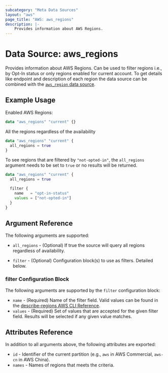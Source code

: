 ```yaml
---
subcategory: "Meta Data Sources"
layout: "aws"
page_title: "AWS: aws_regions"
description: |-
    Provides information about AWS Regions.
---
```


# Data Source: aws_regions

Provides information about AWS Regions. Can be used to filter regions i.e., by Opt-In status or only regions enabled for current account. To get details like endpoint and description of each region the data source can be combined with the [`aws_region` data source](/docs/providers/aws/d/region.html).

## Example Usage

Enabled AWS Regions:

```terraform
data "aws_regions" "current" {}
```

All the regions regardless of the availability

```terraform
data "aws_regions" "current" {
  all_regions = true
}
```

To see regions that are filtered by `"not-opted-in"`, the `all_regions` argument needs to be set to `true` or no results will be returned.

```terraform
data "aws_regions" "current" {
  all_regions = true

  filter {
    name   = "opt-in-status"
    values = ["not-opted-in"]
  }
}
```

## Argument Reference

The following arguments are supported:

* `all_regions` - (Optional) If true the source will query all regions regardless of availability.

* `filter` - (Optional) Configuration block(s) to use as filters. Detailed below.

### filter Configuration Block

The following arguments are supported by the `filter` configuration block:

* `name` - (Required) Name of the filter field. Valid values can be found in the [describe-regions AWS CLI Reference][1].
* `values` - (Required) Set of values that are accepted for the given filter field. Results will be selected if any given value matches.

## Attributes Reference

In addition to all arguments above, the following attributes are exported:

* `id` - Identifier of the current partition (e.g., `aws` in AWS Commercial, `aws-cn` in AWS China).
* `names` - Names of regions that meets the criteria.

[1]: https://awscli.amazonaws.com/v2/documentation/api/latest/reference/ec2/describe-regions.html
